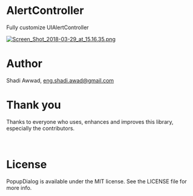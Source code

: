 # AlertController
Fully customize UIAlertController

[![Screen_Shot_2018-03-29_at_15.16.35.png](https://s9.postimg.org/rysmjic4v/Screen_Shot_2018-03-29_at_15.16.35.png)](https://postimg.org/image/k61yrj65n/)



# Author

Shadi Awwad, eng.shadi.awad@gmail.com

# Thank you
Thanks to everyone who uses, enhances and improves this library, especially the contributors.
<p>&nbsp;</p>

# License

PopupDialog is available under the MIT license. See the LICENSE file for more info.
